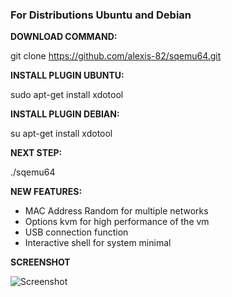 
### For Distributions Ubuntu and Debian

**DOWNLOAD COMMAND:** 

git clone https://github.com/alexis-82/sqemu64.git


**INSTALL PLUGIN UBUNTU:**

sudo apt-get install xdotool

**INSTALL PLUGIN DEBIAN:**

su apt-get install xdotool

**NEXT STEP:** 

./sqemu64

**NEW FEATURES:**
- MAC Address Random for multiple networks
- Options kvm for high performance of the vm
- USB connection function
- Interactive shell for system minimal

**SCREENSHOT**

![Screenshot](http://funkyimg.com/i/UPy3.png)


